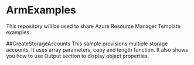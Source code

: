 # ArmExamples
This repository will be used to share Azure Resource Manager Template examples

##CreateStorageAccounts
This sample provisions multiple  storage accounts. It uses array parameters, copy and length function. It also  shows you how to use Output section to display object properties.
